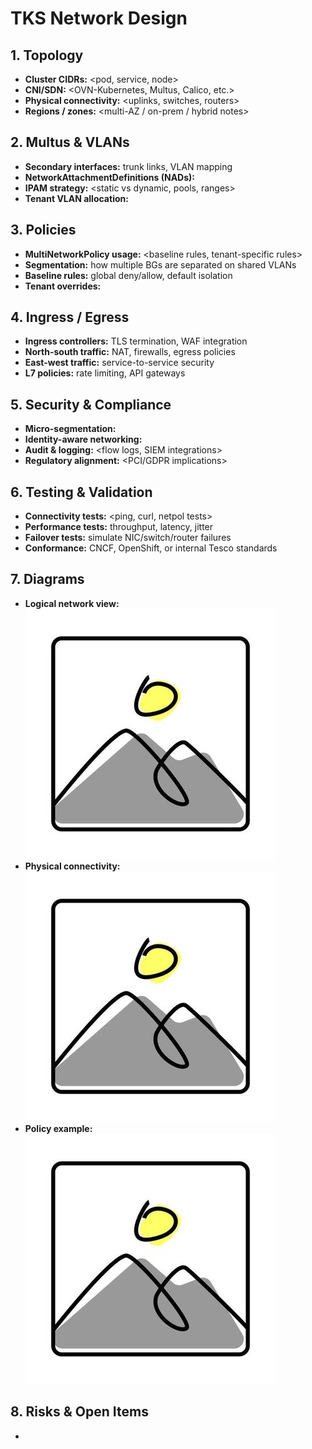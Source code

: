 # TKS Network Design

## 1. Topology
- **Cluster CIDRs:** <pod, service, node>
- **CNI/SDN:** <OVN-Kubernetes, Multus, Calico, etc.>
- **Physical connectivity:** <uplinks, switches, routers>
- **Regions / zones:** <multi-AZ / on-prem / hybrid notes>

## 2. Multus & VLANs
- **Secondary interfaces:** trunk links, VLAN mapping
- **NetworkAttachmentDefinitions (NADs):** <examples>
- **IPAM strategy:** <static vs dynamic, pools, ranges>
- **Tenant VLAN allocation:** <approach for Tesco BGs>

## 3. Policies
- **MultiNetworkPolicy usage:** <baseline rules, tenant-specific rules>
- **Segmentation:** how multiple BGs are separated on shared VLANs
- **Baseline rules:** global deny/allow, default isolation
- **Tenant overrides:** <customization boundaries>

## 4. Ingress / Egress
- **Ingress controllers:** TLS termination, WAF integration
- **North-south traffic:** NAT, firewalls, egress policies
- **East-west traffic:** service-to-service security
- **L7 policies:** rate limiting, API gateways

## 5. Security & Compliance
- **Micro-segmentation:** <how workloads are isolated>
- **Identity-aware networking:** <if applicable>
- **Audit & logging:** <flow logs, SIEM integrations>
- **Regulatory alignment:** <PCI/GDPR implications>

## 6. Testing & Validation
- **Connectivity tests:** <ping, curl, netpol tests>
- **Performance tests:** throughput, latency, jitter
- **Failover tests:** simulate NIC/switch/router failures
- **Conformance:** CNCF, OpenShift, or internal Tesco standards

## 7. Diagrams
- **Logical network view:** ![Logical Network Diagram](images/tks-network-logical.png)
- **Physical connectivity:** ![Physical Topology](images/tks-network-physical.png)
- **Policy example:** ![Policy Flow](images/tks-network-policy.png)

## 8. Risks & Open Items
- <list risks and decisions still pending>
